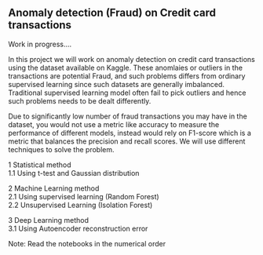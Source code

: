 ## Anomaly detection (Fraud) on Credit card transactions

Work in progress....

In this project we will work on anomaly detection on credit card transactions using the dataset available on Kaggle. These anomlaies or outliers in the transactions are potential Fraud, and such problems differs from ordinary supervised learning since such datasets are generally imbalanced. Traditional supervised learning model often fail to pick outliers and hence such problems needs to be dealt differently.

Due to significantly low number of fraud transactions you may have in the dataset, you would not use a metric like accuracy to measure the performance of different models, instead would rely on F1-score which is a metric that balances the precision and recall scores. We will use different techniques to solve the problem.

1   Statistical method  
1.1 Using t-test and Gaussian distribution

2   Machine Learning method   
2.1 Using supervised learning (Random Forest)   
2.2 Unsupervised Learning (Isolation Forest)

3   Deep Learning method  
3.1 Using Autoencoder reconstruction error


Note: Read the notebooks in the numerical order
